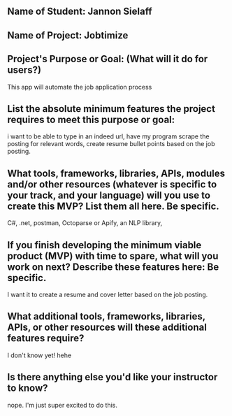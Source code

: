 ## Name of Student:  Jannon Sielaff 

## Name of Project: Jobtimize

## Project's Purpose or Goal: (What will it do for users?)
This app will automate the job application process

## List the absolute minimum features the project requires to meet this purpose or goal:
i want to be able to type in an indeed url, have my program scrape the posting for relevant words, create resume bullet points based on the job posting.

## What tools, frameworks, libraries, APIs, modules and/or other resources (whatever is specific to your track, and your language) will you use to create this MVP? List them all here. Be specific.
C#, .net, postman, Octoparse or Apify, an NLP library, 

## If you finish developing the minimum viable product (MVP) with time to spare, what will you work on next? Describe these features here: Be specific.
I want it to create a resume and cover letter based on the job posting.


## What additional tools, frameworks, libraries, APIs, or other resources will these additional features require?
I don't know yet! hehe

## Is there anything else you'd like your instructor to know?
nope.  I'm just super excited to do this.
